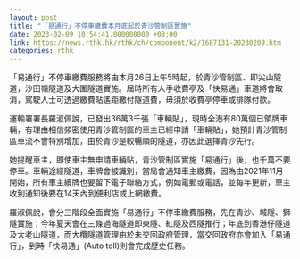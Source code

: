 ```yaml
---
layout: post
title: "「易通行」不停車繳費本月底起於青沙管制區實施"
date: 2023-02-09 10:54:41.000000000 +08:00
link: https://news.rthk.hk/rthk/ch/component/k2/1687131-20230209.htm
categories: rthk
---
```


「易通行」不停車繳費服務將由本月26日上午5時起，於青沙管制區、即尖山隧道，沙田嶺隧道及大圍隧道實施。屆時所有人手收費亭及「快易通」車道將會取消，駕駛人士可透過繳費貼遙距繳付隧道費，毋須於收費亭停車或排隊付款。

運輸署署長羅淑佩說，已發出36萬3千張「車輛貼」，現時全港有80萬個已領牌車輛，有理由相信頻密使用青沙管制區的車主已經申請「車輛貼」，她預計青沙管制區車流不會特別增加，由於青沙是較暢順的隧道，亦因此選擇青沙先行。

她提醒車主，即使車主無申請車輛貼，青沙管制區實施「易通行」後，也千萬不要停車。車輛途經隧道，車牌會被識別，當局會通知車主繳費，因為由2021年11月開始，所有車主續牌也要留下電子聯絡方式，例如電郵或電話，並每年更新，車主收到通知後要在14天內到便利店或上網繳費。

羅淑佩說，會分三階段全面實施「易通行」不停車繳費服務，先在青沙、城隧、獅隧實施；今年夏天會在三條過海隧道即東隧、紅隧及西隧推行；年底到香港仔隧道及大老山隧道，而大欖隧道管理由於未交回政府管理，當交回政府亦會加入「易通行」，到時「快易通」(Auto toll)則會完成歷史任務。
